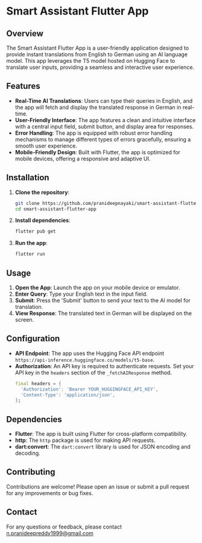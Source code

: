 # Smart Assistant Flutter App

## Overview

The Smart Assistant Flutter App is a user-friendly application designed to provide instant translations from English to German using an AI language model. This app leverages the T5 model hosted on Hugging Face to translate user inputs, providing a seamless and interactive user experience.

## Features

- **Real-Time AI Translations**: Users can type their queries in English, and the app will fetch and display the translated response in German in real-time.
- **User-Friendly Interface**: The app features a clean and intuitive interface with a central input field, submit button, and display area for responses.
- **Error Handling**: The app is equipped with robust error handling mechanisms to manage different types of errors gracefully, ensuring a smooth user experience.
- **Mobile-Friendly Design**: Built with Flutter, the app is optimized for mobile devices, offering a responsive and adaptive UI.

## Installation

1. **Clone the repository**:
   ```sh
   git clone https://github.com/pranideepnayaki/smart-assistant-flutter-app.git
   cd smart-assistant-flutter-app
   ```

2. **Install dependencies**:
   ```sh
   flutter pub get
   ```

3. **Run the app**:
   ```sh
   flutter run
   ```

## Usage

1. **Open the App**: Launch the app on your mobile device or emulator.
2. **Enter Query**: Type your English text in the input field.
3. **Submit**: Press the 'Submit' button to send your text to the AI model for translation.
4. **View Response**: The translated text in German will be displayed on the screen.

## Configuration

- **API Endpoint**: The app uses the Hugging Face API endpoint `https://api-inference.huggingface.co/models/t5-base`.
- **Authorization**: An API key is required to authenticate requests. Set your API key in the `headers` section of the `_fetchAIResponse` method.
  ```dart
  final headers = {
    'Authorization': 'Bearer YOUR_HUGGINGFACE_API_KEY',
    'Content-Type': 'application/json',
  };
  ```

## Dependencies

- **Flutter**: The app is built using Flutter for cross-platform compatibility.
- **http**: The `http` package is used for making API requests.
- **dart:convert**: The `dart:convert` library is used for JSON encoding and decoding.

## Contributing

Contributions are welcome! Please open an issue or submit a pull request for any improvements or bug fixes.

## Contact

For any questions or feedback, please contact n.pranideepreddy1999@gmail.com
